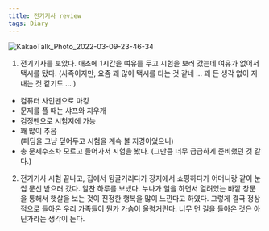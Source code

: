 ```yaml
---
title: 전기기사 review
tags: Diary
---
```


![KakaoTalk_Photo_2022-03-09-23-46-34](https://user-images.githubusercontent.com/50545088/157465122-61120390-cf91-4c6c-889f-317e3300a8fe.jpeg)


1. 전기기사를 보았다. 애초에 1시간을 여유를 두고 시험을 보러 갔는데 여유가 없어서 택시를 탔다. (사족이지만, 요즘 꽤 많이 택시를 타는 것 같네 ... 꽤 돈 생각 없이 지내는 것 같기도 ... )

- 컴퓨터 사인펜으로 마킹
- 문제를 풀 때는 샤프와 지우개
- 검정펜으로 시험지에 가능
- 꽤 많이 추움 <br>
(패딩을 그냥 덮어두고 시험을 계속 볼 지경이었으니)
- 총 문제수조차 모르고 들어가서 시험을 봤다. (그만큼 너무 급급하게 준비했던 것 같다.)

2. 전기기사 시험 끝나고, 집에서 뒹굴거리다가 장지에서 쇼핑하다가 어머니랑 같이 눈썹 문신 받으러 갔다. 알찬 하루를 보냈다. 누나가 일을 하면서 열려있는 바깥 창문을 통해서 햇살을 보는 것이 진정한 행복을 많이 느낀다고 하였다. 그렇게 결국 정상적으로 돌아온 우리 가족들이 뭔가 가슴이 울렁거린다. 너무 먼 길을 돌아온 것은 아닌가라는 생각이 든다.